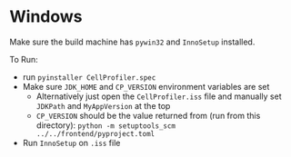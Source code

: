 # Windows

Make sure the build machine has `pywin32` and `InnoSetup` installed.

To Run:

* run `pyinstaller CellProfiler.spec` 
* Make sure `JDK_HOME` and `CP_VERSION` environment variables are set
    * Alternatively just open the `CellProfiler.iss` file and manually set `JDKPath` and `MyAppVersion` at the top
    * `CP_VERSION` should be the value returned from (run from this directory): `python -m setuptools_scm ../../frontend/pyproject.toml`
* Run `InnoSetup` on `.iss` file